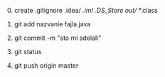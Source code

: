 0. create .gitignore
.idea/
*.iml
.DS_Store
out/*
*.class

1. git add nazvanie fajla.java
2. git commit -m "sto mi sdelali"
3. git status
4. git push origin master
